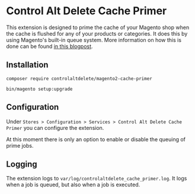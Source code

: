 # Control Alt Delete Cache Primer

This extension is designed to prime the cache of your Magento shop when the cache is flushed for any of your products or categories. It does this by using Magento's built-in queue system. More information on how this is done can be found [in this blogpost](https://www.michiel-gerritsen.com/leveraging-the-queue-in-magento-2-in-a-simple-way).

## Installation

```
composer require controlaltdelete/magento2-cache-primer

bin/magento setup:upgrade
```

## Configuration

Under `Stores > Configuration > Services > Control Alt Delete Cache Primer` you can configure the extension.

At this moment there is only an option to enable or disable the queuing of prime jobs.

## Logging

The extension logs to `var/log/controlaltdelete_cache_primer.log`. It logs when a job is queued, but also when a job is executed.
